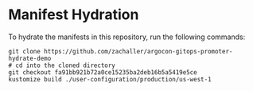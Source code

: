# Manifest Hydration

To hydrate the manifests in this repository, run the following commands:

```shell
git clone https://github.com/zachaller/argocon-gitops-promoter-hydrate-demo
# cd into the cloned directory
git checkout fa91bb921b72a0ce15235ba2deb16b5a5419e5ce
kustomize build ./user-configuration/production/us-west-1
```
